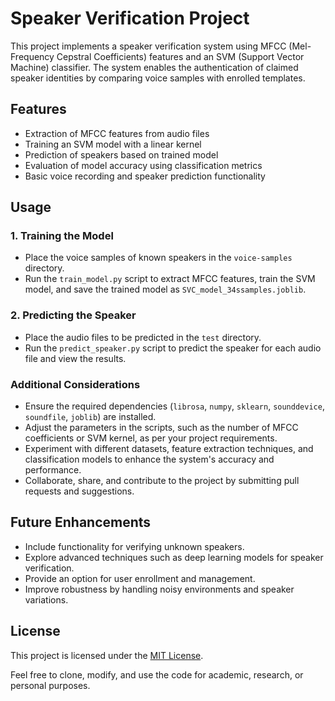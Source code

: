 # Speaker Verification Project

This project implements a speaker verification system using MFCC (Mel-Frequency Cepstral Coefficients) features and an SVM (Support Vector Machine) classifier. The system enables the authentication of claimed speaker identities by comparing voice samples with enrolled templates.

## Features

- Extraction of MFCC features from audio files
- Training an SVM model with a linear kernel
- Prediction of speakers based on trained model
- Evaluation of model accuracy using classification metrics
- Basic voice recording and speaker prediction functionality

## Usage

### 1. Training the Model

- Place the voice samples of known speakers in the `voice-samples` directory.
- Run the `train_model.py` script to extract MFCC features, train the SVM model, and save the trained model as `SVC_model_34ssamples.joblib`.

### 2. Predicting the Speaker

- Place the audio files to be predicted in the `test` directory.
- Run the `predict_speaker.py` script to predict the speaker for each audio file and view the results.

### Additional Considerations

- Ensure the required dependencies (`librosa`, `numpy`, `sklearn`, `sounddevice`, `soundfile`, `joblib`) are installed.
- Adjust the parameters in the scripts, such as the number of MFCC coefficients or SVM kernel, as per your project requirements.
- Experiment with different datasets, feature extraction techniques, and classification models to enhance the system's accuracy and performance.
- Collaborate, share, and contribute to the project by submitting pull requests and suggestions.

## Future Enhancements

- Include functionality for verifying unknown speakers.
- Explore advanced techniques such as deep learning models for speaker verification.
- Provide an option for user enrollment and management.
- Improve robustness by handling noisy environments and speaker variations.

## License

This project is licensed under the [MIT License](LICENSE).

Feel free to clone, modify, and use the code for academic, research, or personal purposes.

